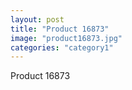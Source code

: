 ```yaml
---
layout: post
title: "Product 16873"
image: "product16873.jpg"
categories: "category1"
---
```

Product 16873
